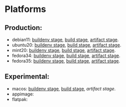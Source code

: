 # Platforms

## Production:

* debian11: [buildenv stage](https://gitlab.com/librewolf-community/browser/bsys4/-/tree/main/buildenv/debian11), [build stage](https://gitlab.com/librewolf-community/browser/bsys4/-/tree/main/build/debian11), [artifact stage](https://gitlab.com/librewolf-community/browser/bsys4/-/tree/main/artifacts/debian11).
* ubuntu20: [buildenv stage](https://gitlab.com/librewolf-community/browser/bsys4/-/tree/main/buildenv/ubuntu20), [build stage](https://gitlab.com/librewolf-community/browser/bsys4/-/tree/main/build/ubuntu20), [artifact stage](https://gitlab.com/librewolf-community/browser/bsys4/-/tree/main/artifacts/ubuntu20).
* mint20: [buildenv stage](https://gitlab.com/librewolf-community/browser/bsys4/-/tree/main/buildenv/mint20), [build stage](https://gitlab.com/librewolf-community/browser/bsys4/-/tree/main/build/mint20), [artifact stage](https://gitlab.com/librewolf-community/browser/bsys4/-/tree/main/artifacts/mint20).
* fedora34: [buildenv stage](https://gitlab.com/librewolf-community/browser/bsys4/-/tree/main/buildenv/fedora34), [build stage](https://gitlab.com/librewolf-community/browser/bsys4/-/tree/main/build/fedora34), [artifact stage](https://gitlab.com/librewolf-community/browser/bsys4/-/tree/main/artifacts/fedora34).
* fedora35: [buildenv stage](https://gitlab.com/librewolf-community/browser/bsys4/-/tree/main/buildenv/fedora35), [build stage](https://gitlab.com/librewolf-community/browser/bsys4/-/tree/main/build/fedora35), [artifact stage](https://gitlab.com/librewolf-community/browser/bsys4/-/tree/main/artifacts/fedora35).

## Experimental:

* macos: [buildenv stage](https://gitlab.com/librewolf-community/browser/bsys4/-/tree/main/buildenv/macos), [build stage](https://gitlab.com/librewolf-community/browser/bsys4/-/tree/main/build/macos), _artifact stage_.
* appimage:
* flatpak:
